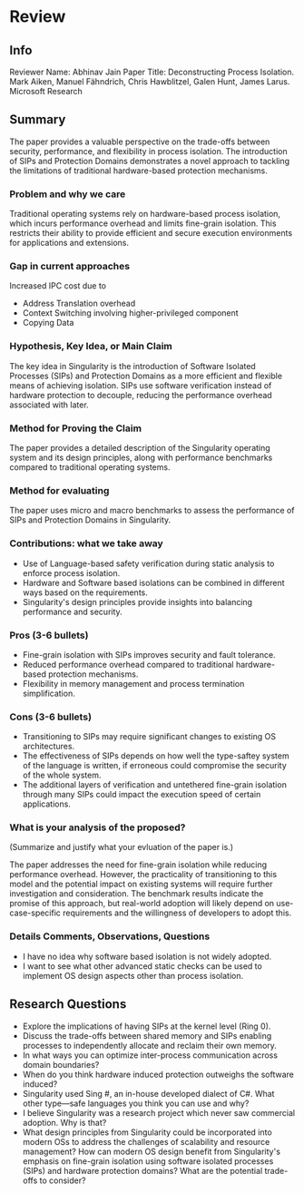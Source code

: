 # Review

## Info

Reviewer Name: Abhinav Jain
Paper Title: Deconstructing Process Isolation. Mark Aiken, Manuel Fähndrich, Chris Hawblitzel, Galen Hunt, James Larus. Microsoft Research

## Summary
The paper provides a valuable perspective on the trade-offs between security, performance, and flexibility in process isolation. The introduction of SIPs and Protection Domains demonstrates a novel approach to tackling the limitations of traditional hardware-based protection mechanisms. 

### Problem and why we care
Traditional operating systems rely on hardware-based process isolation, which incurs performance overhead and limits fine-grain isolation. This restricts their ability to provide efficient and secure execution environments for applications and extensions.

### Gap in current approaches
Increased IPC cost due to
- Address Translation overhead
- Context Switching involving higher-privileged component
- Copying Data

### Hypothesis, Key Idea, or Main Claim
The key idea in Singularity is the introduction of Software Isolated Processes (SIPs) and Protection Domains as a more efficient and flexible means of achieving isolation. SIPs use software verification instead of hardware protection to decouple, reducing the performance overhead associated with later.

### Method for Proving the Claim
The paper provides a detailed description of the Singularity operating system and its design principles, along with performance benchmarks compared to traditional operating systems.

### Method for evaluating
The paper uses micro and macro benchmarks to assess the performance of SIPs and Protection Domains in Singularity.

### Contributions: what we take away
- Use of Language-based safety verification during static analysis to enforce process isolation.
- Hardware and Software based isolations can be combined in different ways based on the requirements.
- Singularity's design principles provide insights into balancing performance and security.

### Pros (3-6 bullets)
- Fine-grain isolation with SIPs improves security and fault tolerance.
- Reduced performance overhead compared to traditional hardware-based protection mechanisms.
- Flexibility in memory management and process termination simplification.

### Cons (3-6 bullets)
- Transitioning to SIPs may require significant changes to existing OS architectures.
- The effectiveness of SIPs depends on how well the type-saftey system of the language is written, if erroneous could compromise the security of the whole system.
- The additional layers of verification and untethered fine-grain isolation through many SIPs could impact the execution speed of certain applications.

### What is your analysis of the proposed?
(Summarize and justify what your evluation of the paper is.) 

The paper addresses the need for fine-grain isolation while reducing performance overhead. However, the practicality of transitioning to this model and the potential impact on existing systems will require further investigation and consideration. The benchmark results indicate the promise of this approach, but real-world adoption will likely depend on use-case-specific requirements and the willingness of developers to adopt this.

### Details Comments, Observations, Questions
- I have no idea why software based isolation is not widely adopted.
- I want to see what other advanced static checks can be used to implement OS design aspects other than process isolation.

## Research Questions
- Explore the implications of having SIPs at the kernel level (Ring 0).
- Discuss the trade-offs between shared memory and SIPs enabling processes to independently allocate and reclaim their own memory.
- In what ways you can optimize inter-process communication across domain boundaries?
- When do you think hardware induced protection outweighs the software induced?
- Singularity used Sing #, an in-house developed dialect of C#. What other type—safe languages you think you can use and why?
- I believe Singularity was a research project which never saw commercial adoption. Why is that?
- What design principles from Singularity could be incorporated into modern OSs to address the challenges of scalability and resource management? How can modern OS design benefit from Singularity's emphasis on fine-grain isolation using software isolated processes (SIPs) and hardware protection domains? What are the potential trade-offs to consider?



